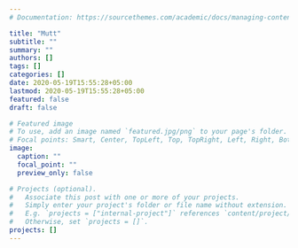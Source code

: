 ```yaml
---
# Documentation: https://sourcethemes.com/academic/docs/managing-content/

title: "Mutt"
subtitle: ""
summary: ""
authors: []
tags: []
categories: []
date: 2020-05-19T15:55:28+05:00
lastmod: 2020-05-19T15:55:28+05:00
featured: false
draft: false

# Featured image
# To use, add an image named `featured.jpg/png` to your page's folder.
# Focal points: Smart, Center, TopLeft, Top, TopRight, Left, Right, BottomLeft, Bottom, BottomRight.
image:
  caption: ""
  focal_point: ""
  preview_only: false

# Projects (optional).
#   Associate this post with one or more of your projects.
#   Simply enter your project's folder or file name without extension.
#   E.g. `projects = ["internal-project"]` references `content/project/deep-learning/index.md`.
#   Otherwise, set `projects = []`.
projects: []
---
```

